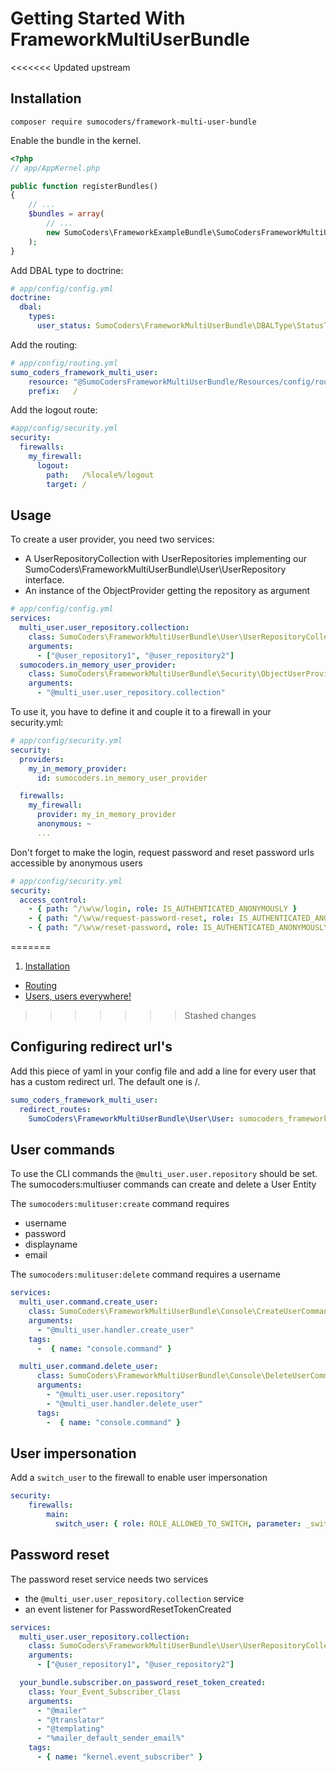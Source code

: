 # Getting Started With FrameworkMultiUserBundle

<<<<<<< Updated upstream

## Installation

    composer require sumocoders/framework-multi-user-bundle

Enable the bundle in the kernel.

```php
<?php
// app/AppKernel.php

public function registerBundles()
{
    // ...
    $bundles = array(
        // ...
        new SumoCoders\FrameworkExampleBundle\SumoCodersFrameworkMultiUserBundle(),
    );
}
```

Add DBAL type to doctrine:

```yaml
# app/config/config.yml
doctrine:
  dbal:
    types:
      user_status: SumoCoders\FrameworkMultiUserBundle\DBALType\StatusType
```


Add the routing:

```yaml
# app/config/routing.yml
sumo_coders_framework_multi_user:
    resource: "@SumoCodersFrameworkMultiUserBundle/Resources/config/routing.yml"
    prefix:   /
```

Add the logout route:

```yaml
#app/config/security.yml
security:
  firewalls:
    my_firewall:
      logout:
        path:   /%locale%/logout
        target: /
```

## Usage

To create a user provider, you need two services:

* A UserRepositoryCollection with UserRepositories implementing our
SumoCoders\FrameworkMultiUserBundle\User\UserRepository interface.
* An instance of the ObjectProvider getting the repository as argument

```yaml
# app/config/config.yml
services:
  multi_user.user_repository.collection:
    class: SumoCoders\FrameworkMultiUserBundle\User\UserRepositoryCollection
    arguments:
      - ["@user_repository1", "@user_repository2"]
  sumocoders.in_memory_user_provider:
    class: SumoCoders\FrameworkMultiUserBundle\Security\ObjectUserProvider
    arguments:
      - "@multi_user.user_repository.collection"
```

To use it, you have to define it and couple it to a firewall in your security.yml:

```yaml
# app/config/security.yml
security:
  providers:
    my_in_memory_provider:
      id: sumocoders.in_memory_user_provider

  firewalls:
    my_firewall:
      provider: my_in_memory_provider
      anonymous: ~
      ...
```

Don't forget to make the login, request password and reset password urls accessible by anonymous users

```yaml
# app/config/security.yml
security:
  access_control:
    - { path: ^/\w\w/login, role: IS_AUTHENTICATED_ANONYMOUSLY }
    - { path: ^/\w\w/request-password-reset, role: IS_AUTHENTICATED_ANONYMOUSLY }
    - { path: ^/\w\w/reset-password, role: IS_AUTHENTICATED_ANONYMOUSLY }
```
=======
1. [Installation](installation.md)
* [Routing](routing.md)
* [Users, users everywhere!](users_entity.md)
>>>>>>> Stashed changes

## Configuring redirect url's

Add this piece of yaml in your config file and add a line for every user that has
a custom redirect url. The default one is /.

```yaml
sumo_coders_framework_multi_user:
  redirect_routes:
    SumoCoders\FrameworkMultiUserBundle\User\User: sumocoders_frameworkexample_bootstrap_carousel
```

## User commands

To use the CLI commands the `@multi_user.user.repository` should be set.
The sumocoders:multiuser commands can create and delete a User Entity

The `sumocoders:mulituser:create` command requires
* username
* password
* displayname
* email

The `sumocoders:mulituser:delete` command requires a username

```yaml
services:
  multi_user.command.create_user:
    class: SumoCoders\FrameworkMultiUserBundle\Console\CreateUserCommand
    arguments:
      - "@multi_user.handler.create_user"
    tags:
      -  { name: "console.command" }

  multi_user.command.delete_user:
      class: SumoCoders\FrameworkMultiUserBundle\Console\DeleteUserCommand
      arguments:
        - "@multi_user.user.repository"
        - "@multi_user.handler.delete_user"
      tags:
        -  { name: "console.command" }
```

## User impersonation

Add a `switch_user` to the firewall to enable user impersonation

```yaml
security:
    firewalls:
        main:
          switch_user: { role: ROLE_ALLOWED_TO_SWITCH, parameter: _switch_user }
```

## Password reset

The password reset service needs two services

* the `@multi_user.user_repository.collection` service
* an event listener for PasswordResetTokenCreated

```yaml
services:
  multi_user.user_repository.collection:
    class: SumoCoders\FrameworkMultiUserBundle\User\UserRepositoryCollection
    arguments:
      - ["@user_repository1", "@user_repository2"]

  your_bundle.subscriber.on_password_reset_token_created:
    class: Your_Event_Subscriber_Class
    arguments:
      - "@mailer"
      - "@translator"
      - "@templating"
      - "%mailer_default_sender_email%"
    tags:
      - { name: "kernel.event_subscriber" }
```
